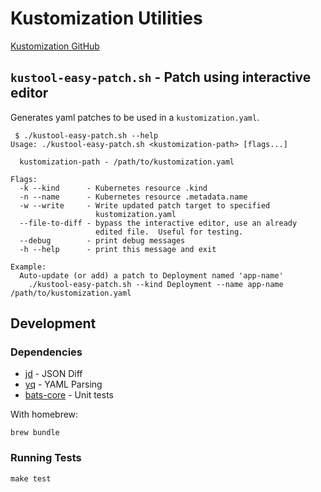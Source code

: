 # Kustomization Utilities

[Kustomization GitHub](https://github.com/kubernetes-sigs/kustomize)

## `kustool-easy-patch.sh` - Patch using interactive editor
Generates yaml patches to be used in a `kustomization.yaml`.

```
 $ ./kustool-easy-patch.sh --help
Usage: ./kustool-easy-patch.sh <kustomization-path> [flags...]

  kustomization-path - /path/to/kustomization.yaml

Flags:
  -k --kind      - Kubernetes resource .kind
  -n --name      - Kubernetes resource .metadata.name
  -w --write     - Write updated patch target to specified
                   kustomization.yaml
  --file-to-diff - bypass the interactive editor, use an already
                   edited file.  Useful for testing.
  --debug        - print debug messages
  -h --help      - print this message and exit

Example:
  Auto-update (or add) a patch to Deployment named 'app-name'
    ./kustool-easy-patch.sh --kind Deployment --name app-name /path/to/kustomization.yaml
```

## Development
### Dependencies

- [jd](https://github.com/josephburnett/jd) - JSON Diff
- [yq](https://github.com/mikefarah/yq) - YAML Parsing
- [bats-core](https://github.com/bats-core/bats-core) - Unit tests

With homebrew:

``` shell
brew bundle
```

### Running Tests

``` shell
make test
```
